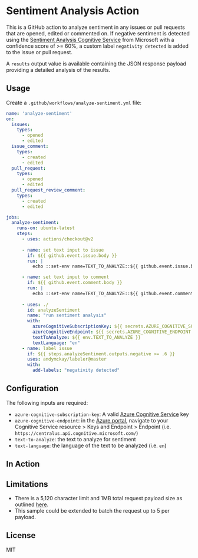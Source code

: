 # Sentiment Analysis Action 

This is a GitHub action to analyze sentiment in any issues or pull requests that are opened, edited or commented on. If negative sentiment is detected using the [Sentiment Analysis Cognitive Service](https://docs.microsoft.com/en-us/azure/cognitive-services/text-analytics/how-tos/text-analytics-how-to-sentiment-analysis?tabs=version-3) from Microsoft with a confidence score of >= 60%, a custom label `negativity detected` is added to the issue or pull request.

A `results` output value is available containing the JSON response payload providing a detailed analysis of the results.

## Usage

Create a `.github/workflows/analyze-sentiment.yml` file:

```yaml
name: 'analyze-sentiment'
on:
  issues:
    types:
      - opened
      - edited
  issue_comment:
    types:
      - created
      - edited
  pull_request:
    types:
      - opened
      - edited
  pull_request_review_comment:
    types:
      - created
      - edited

jobs:
  analyze-sentiment:
    runs-on: ubuntu-latest
    steps:
      - uses: actions/checkout@v2
      
      - name: set text input to issue
        if: ${{ github.event.issue.body }}
        run: |
          echo ::set-env name=TEXT_TO_ANALYZE::${{ github.event.issue.body }}

      - name: set text input to comment
        if: ${{ github.event.comment.body }}
        run: |
          echo ::set-env name=TEXT_TO_ANALYZE::${{ github.event.comment.body }}
      
      - uses: ./
        id: analyzeSentiment
        name: "run sentiment analysis"
        with:
          azureCognitiveSubscriptionKey: ${{ secrets.AZURE_COGNITIVE_SUBSCRIPTION_KEY }}
          azureCognitiveEndpoint: ${{ secrets.AZURE_COGNITIVE_ENDPOINT }}
          textToAnalyze: ${{ env.TEXT_TO_ANALYZE }}
          textLanguage: "en"
      - name: label issue
        if: ${{ steps.analyzeSentiment.outputs.negative >= .6 }}
        uses: andymckay/labeler@master
        with:
          add-labels: "negativity detected"
```

## Configuration

The following inputs are required:

- `azure-cognitive-subscription-key`: A valid [Azure Cognitive Service](https://ms.portal.azure.com/#create/Microsoft.CognitiveServicesAllInOne) key
- `azure-cognitive-endpoint`: in the [Azure portal](https://portal.azure.com), navigate to your Cognitive Service resource > Keys and Endpoint > Endpoint (i.e. `https://centralus.api.cognitive.microsoft.com/`)
- `text-to-analyze`: the text to analyze for sentiment
- `text-language`: the language of the text to be analyzed (i.e. `en`)

## In Action

<!-- **A bug filed by a user was commented on by a contributor, triggering an PII analysis of the body of the comment**
![PII Detection Step Output](https://github.com/rob-derosa/PiiDetectionAction/blob/main/assets/pii_detection_action_output.png?raw=true)

**PII was detected, some of which was discarded due category configuration**
![Issue containing PII flagged with label](https://github.com/rob-derosa/PiiDetectionAction/blob/main/assets/pii_detection_issue_labeled.png?raw=true) -->


## Limitations

* There is a 5,120 character limit and 1MB total request payload size as outlined [here](https://docs.microsoft.com/en-us/azure/cognitive-services/text-analytics/concepts/data-limits?tabs=version-3).
* This sample could be extended to batch the request up to 5 per payload.

## License

MIT